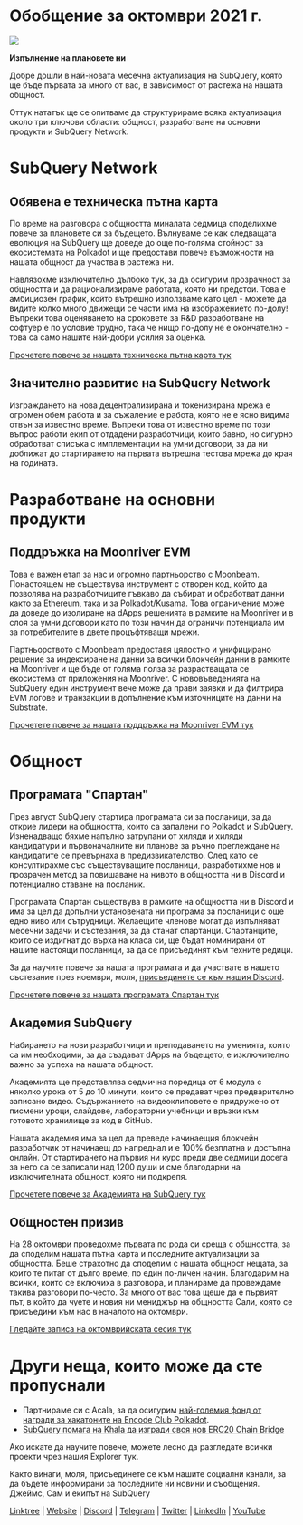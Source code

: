 # Обобщение за октомври 2021 г.

![](https://miro.medium.com/max/1400/1*Yf3LOc6onAZ-XRQLPyxAmQ.png)

**Изпълнение на плановете ни**

Добре дошли в най-новата месечна актуализация на SubQuery, която ще бъде първата за много от вас, в зависимост от растежа на нашата общност.

Оттук нататък ще се опитваме да структурираме всяка актуализация около три ключови области: общност, разработване на основни продукти и SubQuery Network.

# SubQuery Network

## Обявена е техническа пътна карта

По време на разговора с общността миналата седмица споделихме повече за плановете си за бъдещето. Вълнуваме се как следващата еволюция на SubQuery ще доведе до още по-голяма стойност за екосистемата на Polkadot и ще предостави повече възможности на нашата общност да участва в растежа ни.

Навлязохме изключително дълбоко тук, за да осигурим прозрачност за общността и да рационализираме работата, която ни предстои. Това е амбициозен график, който вътрешно използваме като цел - можете да видите колко много движещи се части има на изображението по-долу! Въпреки това оценяването на сроковете за R&D разработване на софтуер е по условие трудно, така че нищо по-долу не е окончателно - това са само нашите най-добри усилия за оценка.

[Прочетете повече за нашата техническа пътна карта тук](https://subquery.medium.com/subquery-releases-technical-roadmap-2a3a383c49b)

## Значително развитие на SubQuery Network

Изграждането на нова децентрализирана и токенизирана мрежа е огромен обем работа и за съжаление е работа, която не е ясно видима отвън за известно време. Въпреки това от известно време по този въпрос работи екип от отдадени разработчици, които бавно, но сигурно обработват списъка с имплементации на умни договори, за да ни доближат до стартирането на първата вътрешна тестова мрежа до края на годината.

# Разработване на основни продукти

## Поддръжка на Moonriver EVM

Това е важен етап за нас и огромно партньорство с Moonbeam. Понастоящем не съществува инструмент с отворен код, който да позволява на разработчиците гъвкаво да събират и обработват данни както за Ethereum, така и за Polkadot/Kusama. Това ограничение може да доведе до изолиране на dApps решенията в рамките на Moonriver и в слоя за умни договори като по този начин да ограничи потенциала им за потребителите в двете процъфтяващи мрежи.

Партньорството с Moonbeam предоставя цялостно и унифицирано решение за индексиране на данни за всички блокчейн данни в рамките на Moonriver и ще бъде от голяма полза за разрастващата се екосистема от приложения на Moonriver. С нововъведенията на SubQuery един инструмент вече може да прави заявки и да филтрира EVM логове и транзакции в допълнение към източниците на данни на Substrate.

[Прочетете повече за нашата поддръжка на Moonriver EVM тук](https://subquery.medium.com/subquery-adds-ethereum-virtual-machine-evm-functionality-in-integration-with-moonbeam-and-ddbcdf0fd8ff)

# Общност

## Програмата "Спартан"

През август SubQuery стартира програмата си за посланици, за да открие лидери на общността, които са запалени по Polkadot и SubQuery. Изненадващо бяхме напълно затрупани от хиляди и хиляди кандидатури и първоначалните ни планове за ръчно преглеждане на кандидатите се превърнаха в предизвикателство. След като се консултирахме със съществуващите посланици, разработихме нов и прозрачен метод за повишаване на нивото в общността ни в Discord и потенциално ставане на посланик.

Програмата Спартан съществува в рамките на общността ни в Discord и има за цел да допълни установената ни програма за посланици с още едно ниво или сътрудници. Желаещите членове могат да изпълняват месечни задачи и състезания, за да станат спартанци. Спартанците, които се издигнат до върха на класа си, ще бъдат номинирани от нашите настоящи посланици, за да се присъединят към техните редици.

За да научите повече за нашата програмата и да участвате в нашето състезание през ноември, моля, [присъединете се към нашия Discord](https://discord.com/invite/subquery).

[Прочетете повече за нашата програмата Спартан тук](https://subquery.medium.com/subquerys-new-spartan-programme-cf6c13653c6f)

## Академия SubQuery

Набирането на нови разработчици и преподаването на уменията, които са им необходими, за да създават dApps на бъдещето, е изключително важно за успеха на нашата общност.

Академията ще представлява седмична поредица от 6 модула с няколко урока от 5 до 10 минути, които се предават чрез предварително записано видео. Съдържанието на видеоклиповете е придружено от писмени уроци, слайдове, лабораторни учебници и връзки към готовото хранилище за код в GitHub.

Нашата академия има за цел да преведе начинаещия блокчейн разработчик от начинаещ до напреднал и е 100% безплатна и достъпна онлайн. От стартирането на първия ни курс преди две седмици досега за него са се записали над 1200 души и сме благодарни на изключителната общност, която ни подкрепя.

[Прочетете повече за Академията на SubQuery тук](https://subquery.medium.com/subquery-launches-the-subquery-academy-9505dc66a01)

## Общностен призив

На 28 октомври проведохме първата по рода си среща с общността, за да споделим нашата пътна карта и последните актуализации за общността. Беше страхотно да споделим с нашата общност нещата, за които те питат от дълго време, по един по-личен начин. Благодарим на всички, които се включиха в разговора, и планираме да провеждаме такива разговори по-често. За много от вас това щеше да е първият път, в който да чуете и новия ни мениджър на общността Сали, която се присъедини към нас в началото на октомври.

[Гледайте записа на октомврийската сесия тук](https://www.crowdcast.io/e/subquery-sessions-october)

# Други неща, които може да сте пропуснали

-   Партнираме си с Acala, за да осигурим  [най-големия фонд от награди за хакатоните на Encode Club Polkadot](https://medium.com/encode-club/polkadot-hack-challenges-7cfeba1a4c0e).
-   [SubQuery помага на Khala да изгради своя нов ERC20 Chain Bridge](https://subquery.medium.com/subquery-helps-khala-build-their-new-erc20-chain-bridge-c3aa0e1e6a89)

Ако искате да научите повече, можете лесно да разгледате всички проекти чрез нашия Explorer тук.

Както винаги, моля, присъединете се към нашите социални канали, за да бъдете информирани за последните ни новини и съобщения. Джеймс, Сам и екипът на SubQuery

[Linktree](https://linktr.ee/subquerynetwork)  |  [Website](https://subquery.network/)  |  [Discord](https://discord.com/invite/78zg8aBSMG)  |  [Telegram](https://t.me/subquerynetwork)  |  [Twitter](https://twitter.com/subquerynetwork)  |  [LinkedIn](https://www.linkedin.com/company/subquery)  |  [YouTube](https://www.youtube.com/channel/UCi1a6NUUjegcLHDFLr7CqLw)
